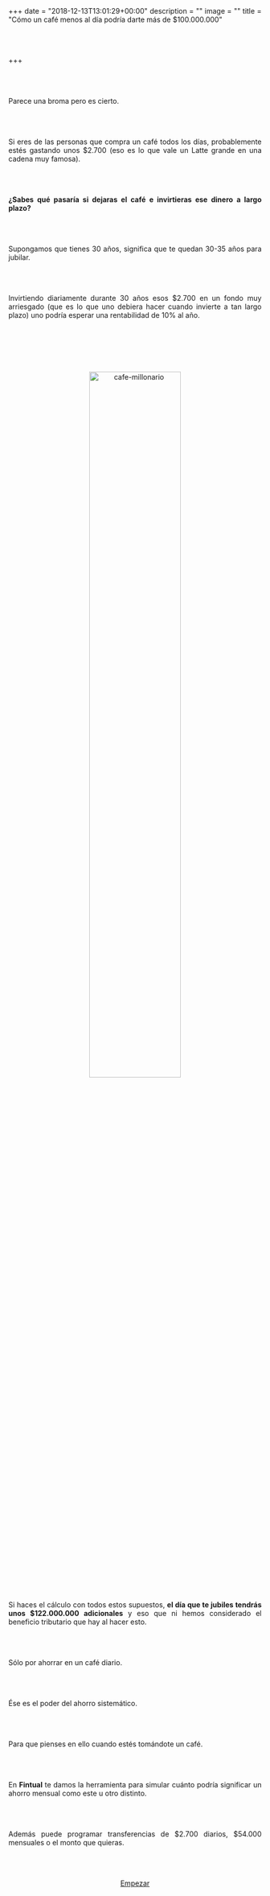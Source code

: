 +++
date = "2018-12-13T13:01:29+00:00"
description = ""
image = ""
title = "Cómo un café menos al día podría darte más de $100.000.000"

+++
<style> 

p { margin:4rem 0px; text-align:justify; } 

.footer-big__overlap { padding-bottom:0px; } 

.image-wrapper {

text-align: center;

}

.image-wrapper img { 

width: 60%; text-align: center; margin: 40px 0px; 

}

@media (max-width: 768px)  {

.image-wrapper img { 

width: 100%;

}

}

</style>

Parece una broma pero es cierto.

Si eres de las personas que compra un café todos los días, probablemente estés gastando unos $2.700 (eso es lo que vale un Latte grande en una cadena muy famosa).

**¿Sabes qué pasaría si dejaras el café e invirtieras ese dinero a largo plazo?**

Supongamos que tienes 30 años, significa que te quedan 30-35 años para jubilar.

Invirtiendo diariamente durante 30 años esos $2.700 en un fondo muy arriesgado (que es lo que uno debiera hacer cuando invierte a tan largo plazo) uno podría esperar una rentabilidad de 10% al año.

<div class="image-wrapper">

<img src="/uploads/cafe-millonario.png" alt="cafe-millonario">

</div>

Si haces el cálculo con todos estos supuestos, **el día que te jubiles tendrás unos $122.000.000 adicionales** y eso que ni hemos considerado el beneficio tributario que hay al hacer esto.

Sólo por ahorrar en un café diario.

Ése es el poder del ahorro sistemático.

Para que pienses en ello cuando estés tomándote un café.

En **Fintual** te damos la herramienta para simular cuánto podría significar un ahorro mensual como este u otro distinto.

Además puede programar transferencias de $2.700 diarios, $54.000 mensuales o el monto que quieras.

<p style="text-align:center"> <a class="simulator-page__button btn btn--secondary" href="[https://fintual.cl/?utm_source=edu.fintual.cl&utm_medium=referral&utm_campaign=awareness&utm_content=hagamos+esto+papa-112#empezar](https://fintual.cl/?utm_source=edu.fintual.cl&utm_medium=referral&utm_campaign=awareness&utm_content=hagamos+esto+papa-112#empezar "https://fintual.cl/?utm_source=edu.fintual.cl&utm_medium=referral&utm_campaign=awareness&utm_content=hagamos+esto+papa-112#empezar")">Empezar</a></p>